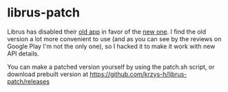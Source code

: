 librus-patch
============

Librus has disabled their [old app](https://play.google.com/store/apps/details?id=pl.devcraft.edziennik) in favor of the [new one](https://play.google.com/store/apps/details?id=pl.librus.synergiaDru2). I find the old version a lot more convenient to use (and as you can see by the reviews on Google Play I'm not the only one), so I hacked it to make it work with new API details.

You can make a patched version yourself by using the patch.sh script, or download prebuilt version at https://github.com/krzys-h/librus-patch/releases
